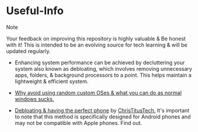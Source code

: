 # Useful-Info

> [!NOTE]
Your feedback on improving this repository is highly valuable & Be honest with it! This is intended to be an evolving source for tech learning & will be updated regularly.

- Enhancing system performance can be achieved by decluttering your system also known as debloating, which involves removing unnecessary apps, folders, & background processors to a point. This helps maintain a lightweight & efficient system.

- [Why avoid using random custom OSes & what you can do as normal windows sucks.](/Dont-use-customos.md)

- [Debloating & having the perfect phone]() by [ChrisTitusTech.](https://youtube.com/ChrisTitusTech) It's important to note that this method is specifically designed for Android phones and may not be compatible with Apple phones. Find out.



















